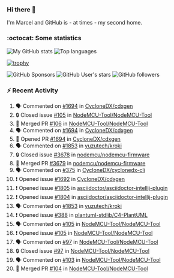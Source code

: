 ### Hi there 👋

I'm Marcel and GitHub is - at times - my second home.

<!--
**marcelstoer/marcelstoer** is a ✨ _special_ ✨ repository because its `README.md` (this file) appears on your GitHub profile.

Here are some ideas to get you started:

- 🔭 I’m currently working on ...
- 🌱 I’m currently learning ...
- 👯 I’m looking to collaborate on ...
- 🤔 I’m looking for help with ...
- 💬 Ask me about ...
- 📫 How to reach me: ...
- 😄 Pronouns: ...
- ⚡ Fun fact: ...
-->

### :octocat: Some statistics

<!-- https://github.com/anuraghazra/github-readme-stats -->

![My GitHub stats](https://github-readme-stats.vercel.app/api?username=marcelstoer&count_private=true&show_icons=true&hide_title=true)
![Top languages](https://github-readme-stats.vercel.app/api/top-langs/?username=marcelstoer&layout=compact&count_private=true&show_icons=true&hide_title=true&langs_count=10)

[![trophy](https://github-profile-trophy.vercel.app/?username=marcelstoer)](https://github.com/marcelstoer)

![GitHub Sponsors](https://img.shields.io/github/sponsors/marcelstoer?style=social)
![GitHub User's stars](https://img.shields.io/github/stars/marcelstoer?style=social)
![GitHub followers](https://img.shields.io/github/followers/marcelstoer?style=social)

### :zap: Recent Activity

<!--START_SECTION:activity-->
1. 🗣 Commented on [#1694](https://github.com/CycloneDX/cdxgen/pull/1694#issuecomment-2746419705) in [CycloneDX/cdxgen](https://github.com/CycloneDX/cdxgen)
2. 🔒 Closed issue [#105](https://github.com/NodeMCU-Tool/NodeMCU-Tool/issues/105) in [NodeMCU-Tool/NodeMCU-Tool](https://github.com/NodeMCU-Tool/NodeMCU-Tool)
3. 🎉 Merged PR [#106](https://github.com/NodeMCU-Tool/NodeMCU-Tool/pull/106) in [NodeMCU-Tool/NodeMCU-Tool](https://github.com/NodeMCU-Tool/NodeMCU-Tool)
4. 🗣 Commented on [#1694](https://github.com/CycloneDX/cdxgen/pull/1694#issuecomment-2746104292) in [CycloneDX/cdxgen](https://github.com/CycloneDX/cdxgen)
5. 💪 Opened PR [#1694](https://github.com/CycloneDX/cdxgen/pull/1694) in [CycloneDX/cdxgen](https://github.com/CycloneDX/cdxgen)
6. 🗣 Commented on [#1853](https://github.com/yuzutech/kroki/issues/1853#issuecomment-2745320596) in [yuzutech/kroki](https://github.com/yuzutech/kroki)
7. 🔒 Closed issue [#3678](https://github.com/nodemcu/nodemcu-firmware/issues/3678) in [nodemcu/nodemcu-firmware](https://github.com/nodemcu/nodemcu-firmware)
8. 🎉 Merged PR [#3679](https://github.com/nodemcu/nodemcu-firmware/pull/3679) in [nodemcu/nodemcu-firmware](https://github.com/nodemcu/nodemcu-firmware)
9. 🗣 Commented on [#375](https://github.com/CycloneDX/cyclonedx-cli/issues/375#issuecomment-2741017103) in [CycloneDX/cyclonedx-cli](https://github.com/CycloneDX/cyclonedx-cli)
10. ❗ Opened issue [#1692](https://github.com/CycloneDX/cdxgen/issues/1692) in [CycloneDX/cdxgen](https://github.com/CycloneDX/cdxgen)
11. ❗ Opened issue [#1805](https://github.com/asciidoctor/asciidoctor-intellij-plugin/issues/1805) in [asciidoctor/asciidoctor-intellij-plugin](https://github.com/asciidoctor/asciidoctor-intellij-plugin)
12. ❗ Opened issue [#1804](https://github.com/asciidoctor/asciidoctor-intellij-plugin/issues/1804) in [asciidoctor/asciidoctor-intellij-plugin](https://github.com/asciidoctor/asciidoctor-intellij-plugin)
13. 🗣 Commented on [#1853](https://github.com/yuzutech/kroki/issues/1853#issuecomment-2733640596) in [yuzutech/kroki](https://github.com/yuzutech/kroki)
14. ❗ Opened issue [#388](https://github.com/plantuml-stdlib/C4-PlantUML/issues/388) in [plantuml-stdlib/C4-PlantUML](https://github.com/plantuml-stdlib/C4-PlantUML)
15. 🗣 Commented on [#105](https://github.com/NodeMCU-Tool/NodeMCU-Tool/issues/105#issuecomment-2729395462) in [NodeMCU-Tool/NodeMCU-Tool](https://github.com/NodeMCU-Tool/NodeMCU-Tool)
16. ❗ Opened issue [#105](https://github.com/NodeMCU-Tool/NodeMCU-Tool/issues/105) in [NodeMCU-Tool/NodeMCU-Tool](https://github.com/NodeMCU-Tool/NodeMCU-Tool)
17. 🗣 Commented on [#97](https://github.com/NodeMCU-Tool/NodeMCU-Tool/issues/97#issuecomment-2727593394) in [NodeMCU-Tool/NodeMCU-Tool](https://github.com/NodeMCU-Tool/NodeMCU-Tool)
18. 🔒 Closed issue [#97](https://github.com/NodeMCU-Tool/NodeMCU-Tool/issues/97) in [NodeMCU-Tool/NodeMCU-Tool](https://github.com/NodeMCU-Tool/NodeMCU-Tool)
19. 🗣 Commented on [#103](https://github.com/NodeMCU-Tool/NodeMCU-Tool/issues/103#issuecomment-2727592385) in [NodeMCU-Tool/NodeMCU-Tool](https://github.com/NodeMCU-Tool/NodeMCU-Tool)
20. 🎉 Merged PR [#104](https://github.com/NodeMCU-Tool/NodeMCU-Tool/pull/104) in [NodeMCU-Tool/NodeMCU-Tool](https://github.com/NodeMCU-Tool/NodeMCU-Tool)
<!--END_SECTION:activity-->

